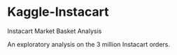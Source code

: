 # Kaggle-Instacart
Instacart Market Basket Analysis

An exploratory analysis on the 3 million Instacart orders.
